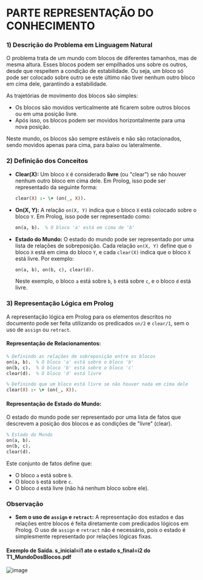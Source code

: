 
# PARTE REPRESENTAÇÃO DO CONHECIMENTO

### 1) Descrição do Problema em Linguagem Natural

O problema trata de um mundo com blocos de diferentes tamanhos, mas de mesma altura. Esses blocos podem ser empilhados uns sobre os outros, desde que respeitem a condição de estabilidade. Ou seja, um bloco só pode ser colocado sobre outro se este último não tiver nenhum outro bloco em cima dele, garantindo a estabilidade.

As trajetórias de movimento dos blocos são simples:
- Os blocos são movidos verticalmente até ficarem sobre outros blocos ou em uma posição livre.
- Após isso, os blocos podem ser movidos horizontalmente para uma nova posição.

Neste mundo, os blocos são sempre estáveis e não são rotacionados, sendo movidos apenas para cima, para baixo ou lateralmente.

### 2) Definição dos Conceitos

- **Clear(X):** Um bloco `X` é considerado **livre** (ou "clear") se não houver nenhum outro bloco em cima dele. Em Prolog, isso pode ser representado da seguinte forma:
  ```prolog
  clear(X) :- \+ (on(_, X)).
  ```

- **On(X, Y):** A relação `on(X, Y)` indica que o bloco `X` está colocado sobre o bloco `Y`. Em Prolog, isso pode ser representado como:
  ```prolog
  on(a, b).  % O bloco 'a' está em cima de 'b'
  ```

- **Estado do Mundo:** O estado do mundo pode ser representado por uma lista de relações de sobreposição. Cada relação `on(X, Y)` define que o bloco `X` está em cima do bloco `Y`, e cada `clear(X)` indica que o bloco `X` está livre. Por exemplo:
  ```prolog
  on(a, b), on(b, c), clear(d).
  ```
  Neste exemplo, o bloco `a` está sobre `b`, `b` está sobre `c`, e o bloco `d` está livre.

### 3) Representação Lógica em Prolog

A representação lógica em Prolog para os elementos descritos no documento pode ser feita utilizando os predicados `on/2` e `clear/1`, sem o uso de `assign` ou `retract`.

#### Representação de Relacionamentos:

```prolog
% Definindo as relações de sobreposição entre os blocos
on(a, b).  % O bloco 'a' está sobre o bloco 'b'
on(b, c).  % O bloco 'b' está sobre o bloco 'c'
clear(d).  % O bloco 'd' está livre

% Definindo que um bloco está livre se não houver nada em cima dele
clear(X) :- \+ (on(_, X)).
```

#### Representação de Estado do Mundo:

O estado do mundo pode ser representado por uma lista de fatos que descrevem a posição dos blocos e as condições de "livre" (clear).

```prolog
% Estado do Mundo
on(a, b).
on(b, c).
clear(d).
```

Este conjunto de fatos define que:
- O bloco `a` está sobre `b`.
- O bloco `b` está sobre `c`.
- O bloco `d` está livre (não há nenhum bloco sobre ele).

### Observação

- **Sem o uso de `assign` e `retract`:** A representação dos estados e das relações entre blocos é feita diretamente com predicados lógicos em Prolog. O uso de `assign` e `retract` não é necessário, pois o estado é simplesmente representado por relações lógicas fixas.

#### Exemplo de Saída. s_inicial=i1 ate o estado s_final=i2 do T1_MundoDosBlocos.pdf

![image](https://github.com/user-attachments/assets/5bb8b3f9-a223-40a4-b356-595c6d0e9f64)

